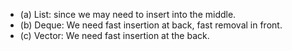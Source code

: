 - (a) List: since we may need to insert into the middle.
- (b) Deque: We need fast insertion at back, fast removal in front.
- (c) Vector: We need fast insertion at the back. 